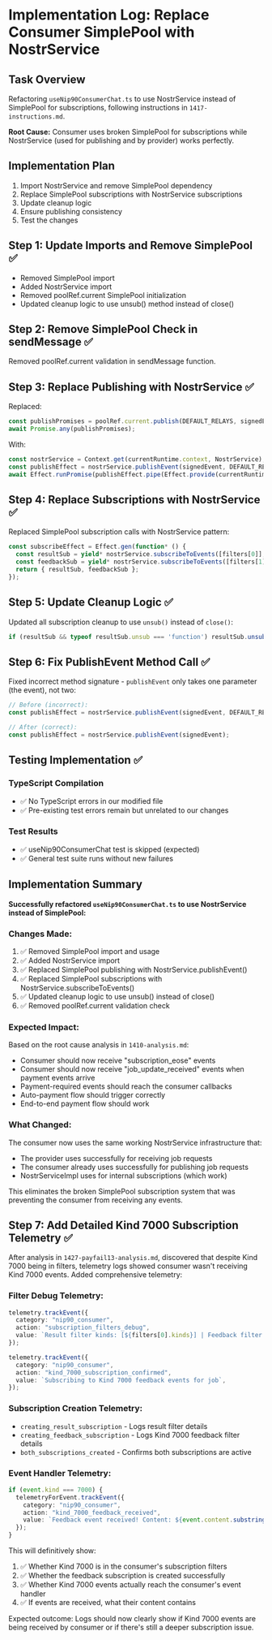 # Implementation Log: Replace Consumer SimplePool with NostrService

## Task Overview
Refactoring `useNip90ConsumerChat.ts` to use NostrService instead of SimplePool for subscriptions, following instructions in `1417-instructions.md`.

**Root Cause:** Consumer uses broken SimplePool for subscriptions while NostrService (used for publishing and by provider) works perfectly.

## Implementation Plan
1. Import NostrService and remove SimplePool dependency  
2. Replace SimplePool subscriptions with NostrService subscriptions
3. Update cleanup logic
4. Ensure publishing consistency
5. Test the changes

## Step 1: Update Imports and Remove SimplePool ✅

- Removed SimplePool import
- Added NostrService import  
- Removed poolRef.current SimplePool initialization
- Updated cleanup logic to use unsub() method instead of close()

## Step 2: Remove SimplePool Check in sendMessage ✅

Removed poolRef.current validation in sendMessage function.

## Step 3: Replace Publishing with NostrService ✅

Replaced:
```typescript
const publishPromises = poolRef.current.publish(DEFAULT_RELAYS, signedEvent);
await Promise.any(publishPromises);
```

With:
```typescript
const nostrService = Context.get(currentRuntime.context, NostrService);
const publishEffect = nostrService.publishEvent(signedEvent, DEFAULT_RELAYS);
await Effect.runPromise(publishEffect.pipe(Effect.provide(currentRuntime)));
```

## Step 4: Replace Subscriptions with NostrService ✅

Replaced SimplePool subscription calls with NostrService pattern:
```typescript
const subscribeEffect = Effect.gen(function* () {
  const resultSub = yield* nostrService.subscribeToEvents([filters[0]], handleEvent, DEFAULT_RELAYS, () => handleEose("result"));
  const feedbackSub = yield* nostrService.subscribeToEvents([filters[1]], handleEvent, DEFAULT_RELAYS, () => handleEose("feedback"));
  return { resultSub, feedbackSub };
});
```

## Step 5: Update Cleanup Logic ✅

Updated all subscription cleanup to use `unsub()` instead of `close()`:
```typescript
if (resultSub && typeof resultSub.unsub === 'function') resultSub.unsub();
```

## Step 6: Fix PublishEvent Method Call ✅

Fixed incorrect method signature - `publishEvent` only takes one parameter (the event), not two:
```typescript
// Before (incorrect):
const publishEffect = nostrService.publishEvent(signedEvent, DEFAULT_RELAYS);

// After (correct):
const publishEffect = nostrService.publishEvent(signedEvent);
```

## Testing Implementation ✅

### TypeScript Compilation
- ✅ No TypeScript errors in our modified file
- ✅ Pre-existing test errors remain but unrelated to our changes

### Test Results
- ✅ useNip90ConsumerChat test is skipped (expected)
- ✅ General test suite runs without new failures

## Implementation Summary

**Successfully refactored `useNip90ConsumerChat.ts` to use NostrService instead of SimplePool:**

### Changes Made:
1. ✅ Removed SimplePool import and usage
2. ✅ Added NostrService import
3. ✅ Replaced SimplePool publishing with NostrService.publishEvent()
4. ✅ Replaced SimplePool subscriptions with NostrService.subscribeToEvents()
5. ✅ Updated cleanup logic to use unsub() instead of close()
6. ✅ Removed poolRef.current validation check

### Expected Impact:
Based on the root cause analysis in `1410-analysis.md`:
- Consumer should now receive "subscription_eose" events
- Consumer should now receive "job_update_received" events when payment events arrive
- Payment-required events should reach the consumer callbacks
- Auto-payment flow should trigger correctly
- End-to-end payment flow should work

### What Changed:
The consumer now uses the same working NostrService infrastructure that:
- The provider uses successfully for receiving job requests
- The consumer already uses successfully for publishing job requests
- NostrServiceImpl uses for internal subscriptions (which work)

This eliminates the broken SimplePool subscription system that was preventing the consumer from receiving any events.

## Step 7: Add Detailed Kind 7000 Subscription Telemetry ✅

After analysis in `1427-payfail13-analysis.md`, discovered that despite Kind 7000 being in filters, telemetry logs showed consumer wasn't receiving Kind 7000 events. Added comprehensive telemetry:

### Filter Debug Telemetry:
```typescript
telemetry.trackEvent({
  category: "nip90_consumer",
  action: "subscription_filters_debug", 
  value: `Result filter kinds: [${filters[0].kinds}] | Feedback filter kinds: [${filters[1].kinds}]`,
});

telemetry.trackEvent({
  category: "nip90_consumer", 
  action: "kind_7000_subscription_confirmed",
  value: `Subscribing to Kind 7000 feedback events for job`,
});
```

### Subscription Creation Telemetry:
- `creating_result_subscription` - Logs result filter details
- `creating_feedback_subscription` - Logs Kind 7000 feedback filter details  
- `both_subscriptions_created` - Confirms both subscriptions are active

### Event Handler Telemetry:
```typescript
if (event.kind === 7000) {
  telemetryForEvent.trackEvent({
    category: "nip90_consumer", 
    action: "kind_7000_feedback_received",
    value: `Feedback event received! Content: ${event.content.substring(0, 50)}`,
  });
}
```

This will definitively show:
1. ✅ Whether Kind 7000 is in the consumer's subscription filters
2. ✅ Whether the feedback subscription is created successfully  
3. ✅ Whether Kind 7000 events actually reach the consumer's event handler
4. ✅ If events are received, what their content contains

Expected outcome: Logs should now clearly show if Kind 7000 events are being received by consumer or if there's still a deeper subscription issue.